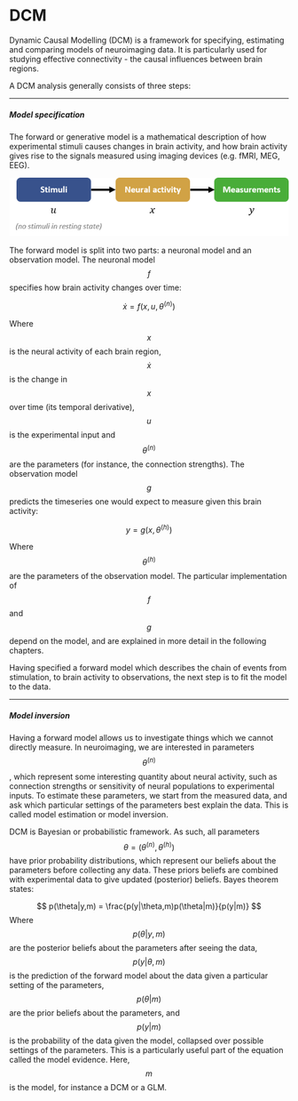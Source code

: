 # DCM

Dynamic Causal Modelling \(DCM\) is a framework for specifying, estimating and comparing models of neuroimaging data. It is particularly used for studying effective connectivity - the causal influences between brain regions.

A DCM analysis generally consists of three steps:

---

##### Model specification

The forward or generative model is a mathematical description of how experimental stimuli causes changes in brain activity, and how brain activity gives rise to the signals measured using imaging devices \(e.g. fMRI, MEG, EEG\).

![](/theory/dcm/stim-neural-observation.png)

The forward model is split into two parts: a neuronal model and an observation model. The neuronal model $$f$$ specifies how brain activity changes over time:


$$
\dot{x}=f(x,u,\theta^{(n)})
$$


Where $$x$$ is the neural activity of each  brain region, $$\dot{x}$$ is the change in $$x$$ over time \(its temporal derivative\), $$u$$ is the experimental input and $$\theta^{(n)}$$ are the parameters \(for instance, the connection strengths\). The observation model $$g$$ predicts the timeseries one would expect to measure given this brain activity:


$$
y = g(x,\theta^{(h)})
$$


Where $$\theta^{(h)}$$ are the parameters of the observation model. The particular implementation of $$f$$ and $$g$$ depend on the model, and are explained in more detail in the following chapters.

Having specified a forward model which describes the chain of events from stimulation, to brain activity to observations, the next step is to fit the model to the data.

---

##### Model inversion

Having a forward model allows us to investigate things which we cannot directly measure. In neuroimaging, we are interested in parameters $$\theta^{(n)}$$, which represent some interesting quantity about neural activity, such as connection strengths or sensitivity of neural populations to experimental inputs. To estimate these parameters, we start from the measured data, and ask which particular settings of the parameters best explain the data. This is called model estimation or model inversion.

DCM is Bayesian or probabilistic framework. As such, all parameters $$\theta=(\theta^{(n)},\theta^{(h)})$$ have prior probability distributions, which represent our beliefs about the parameters before collecting any data. These priors beliefs are combined with experimental data to give updated \(posterior\) beliefs. Bayes theorem states:


$$
 p(\theta|y,m) = \frac{p(y|\theta,m)p(\theta|m)}{p(y|m)}
$$
Where $$p(\theta|y,m)$$ are the posterior beliefs about the parameters after seeing the data, $$p(y|\theta,m)$$ is the prediction of the forward model about the data given a particular setting of the parameters, $$p(\theta|m)$$ are the prior beliefs about the parameters, and $$p(y|m)$$ is the probability of the data given the model, collapsed over possible settings of the parameters. This is a particularly useful part of the equation called the model evidence. Here, $$m$$ is the model, for instance a DCM or a GLM.



